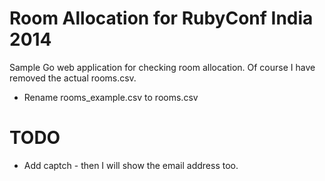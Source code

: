 # Room Allocation for RubyConf India 2014

Sample Go web application for checking room allocation.
Of course I have removed the actual rooms.csv. 

* Rename rooms\_example.csv to rooms.csv

# TODO

* Add captch - then I will show the email address too.


